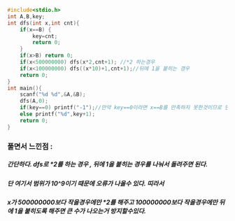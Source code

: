 ```cpp
#include<stdio.h>
int A,B,key;
int dfs(int x,int cnt){
	if(x==B) {
		key=cnt;
		return 0;
	}
	if(x>B) return 0;
	if(x<500000000) dfs(x*2,cnt+1); //*2 하는경우
	if(x<100000000) dfs((x*10)+1,cnt+1);//뒤에 1을 붙히는 경우
	return 0;
}
int main(){
	scanf("%d %d",&A,&B);
	dfs(A,0);
	if(key==0) printf("-1");//만약 key==0이라면 x==B를 만족하지 못한것이므로 만들수 없다, 따라서 -1
	else printf("%d",key+1);
	return 0;
}

```

### 풀면서 느낀점 :
##### 간단하다. dfs로 *2를 하는 경우 , 뒤에 1을 붙히는 경우를 나눠서 돌려주면 된다.
##### 단 여기서 범위가 10^9이기 때문에 오류가 나올수 있다. 띠라서
##### x가 500000000보다 작을경우에만 *2를 해주고 100000000보다 작을경우에만 뒤에 1을 붙히도록 해주면 큰 수가 나오는거 방지할수있다.
